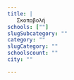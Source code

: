 ```yaml
---
title: |
   Σκοποβολή
schools: [""]
slugSubcategory: ""
category: ""
slugCategory: ""
schoolscount: ""
city: ""

---
```


